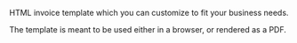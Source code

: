 HTML invoice template which you can customize to fit your business needs.

The template is meant to be used either in a browser, or rendered as a PDF.